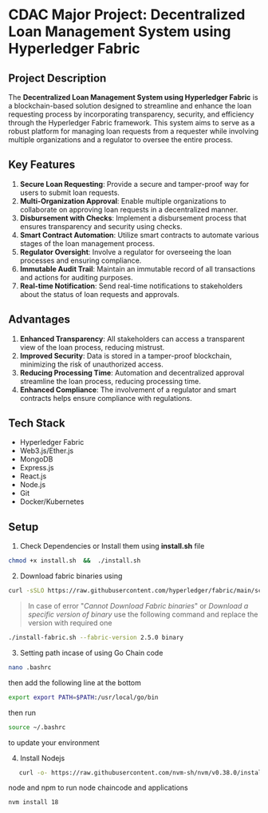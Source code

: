# CDAC Major Project: Decentralized Loan Management System using Hyperledger Fabric

## Project Description
The **Decentralized Loan Management System using Hyperledger Fabric** is a blockchain-based solution designed to streamline and enhance the loan requesting process by incorporating transparency, security, and efficiency through the Hyperledger Fabric framework. This system aims to serve as a robust platform for managing loan requests from a requester while involving multiple organizations and a regulator to oversee the entire process.

## Key Features
1. **Secure Loan Requesting**: Provide a secure and tamper-proof way for users to submit loan requests.
2. **Multi-Organization Approval**: Enable multiple organizations to collaborate on approving loan requests in a decentralized manner.
3. **Disbursement with Checks**: Implement a disbursement process that ensures transparency and security using checks.
4. **Smart Contract Automation**: Utilize smart contracts to automate various stages of the loan management process.
5. **Regulator Oversight**: Involve a regulator for overseeing the loan processes and ensuring compliance.
6. **Immutable Audit Trail**: Maintain an immutable record of all transactions and actions for auditing purposes.
7. **Real-time Notification**: Send real-time notifications to stakeholders about the status of loan requests and approvals.

## Advantages
1. **Enhanced Transparency**: All stakeholders can access a transparent view of the loan process, reducing mistrust.
2. **Improved Security**: Data is stored in a tamper-proof blockchain, minimizing the risk of unauthorized access.
3. **Reducing Processing Time**: Automation and decentralized approval streamline the loan process, reducing processing time.
4. **Enhanced Compliance**: The involvement of a regulator and smart contracts helps ensure compliance with regulations.

## Tech Stack
- Hyperledger Fabric
- Web3.js/Ether.js
- MongoDB
- Express.js
- React.js
- Node.js
- Git
- Docker/Kubernetes

## Setup
1. Check Dependencies or Install them using **install.sh** file  
```bash
chmod +x install.sh  &&  ./install.sh
```

2. Download fabric binaries using 

```bash 
curl -sSLO https://raw.githubusercontent.com/hyperledger/fabric/main/scripts/install-fabric.sh && chmod +x install-fabric.sh
```  

> In case of error "*Cannot Download Fabric binaries*" or *Download a specific version of binary* use the following command and replace the version with required one 

```bash 
./install-fabric.sh --fabric-version 2.5.0 binary
```

3. Setting path incase of using Go Chain code


```bash 
nano .bashrc
```
then add the following line at the bottom
```bash 
export export PATH=$PATH:/usr/local/go/bin
```
then run 
```bash
source ~/.bashrc
```
to update your environment

4. Install Nodejs 
```bash
   curl -o- https://raw.githubusercontent.com/nvm-sh/nvm/v0.38.0/install.sh
```

node and npm to run node chaincode and applications
```bash
nvm install 18 
```
